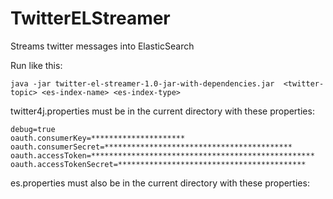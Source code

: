 # TwitterELStreamer
Streams twitter messages into ElasticSearch

Run like this:
```
java -jar twitter-el-streamer-1.0-jar-with-dependencies.jar  <twitter-topic> <es-index-name> <es-index-type>
```

twitter4j.properties must be in the current directory with these properties:
```
debug=true
oauth.consumerKey=*********************
oauth.consumerSecret=******************************************
oauth.accessToken=**************************************************
oauth.accessTokenSecret=******************************************
```
es.properties must also be in the current directory with these properties:

```
```
